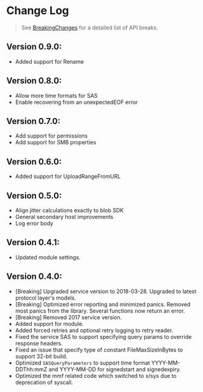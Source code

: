 # Change Log

> See [BreakingChanges](BreakingChanges.md) for a detailed list of API breaks.

## Version 0.9.0:
- Added support for Rename

## Version 0.8.0:
- Allow more time formats for SAS
- Enable recovering from an unexpectedEOF error

## Version 0.7.0:
- Add support for permissions
- Add support for SMB properties

## Version 0.6.0:
- Added support for UploadRangeFromURL

## Version 0.5.0:
- Align jitter calculations exactly to blob SDK
- General secondary host improvements
- Log error body

## Version 0.4.1:
- Updated module settings.

## Version 0.4.0:
- [Breaking] Upgraded service version to 2018-03-28. Upgraded to latest protocol layer's models.
- [Breaking] Optimized error reporting and minimized panics. Removed most panics from the library. Several functions now return an error.
- [Breaking] Removed 2017 service version.
- Added support for module.
- Added forced retries and optional retry logging to retry reader.
- Fixed the service SAS to support specifying query params to override response headers.
- Fixed an issue that specify type of constant FileMaxSizeInBytes to support 32-bit build.
- Optimized `SASQueryParameters` to support time format YYYY-MM-DDThh:mmZ and YYYY-MM-DD for signedstart and signedexpiry.
- Optimized the mmf related code which switched to x/sys due to deprecation of syscall.